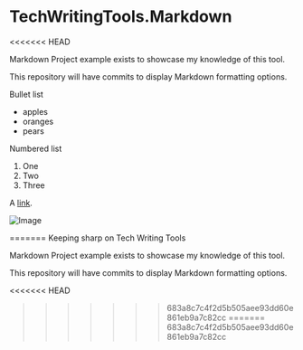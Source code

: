 # TechWritingTools.Markdown
<<<<<<< HEAD

Markdown Project example exists to showcase my knowledge of this tool.


This repository will have commits to display Markdown formatting options.


Bullet list

* apples
* oranges
* pears

Numbered list 

1. One
2. Two
3. Three

A [link](http://github.com/carriecrowe1138).

![Image](Project.jpg)

=======
Keeping sharp on Tech Writing Tools

Markdown Project example exists to showcase my knowledge of this tool.

This repository will have commits to display Markdown formatting options.

<<<<<<< HEAD
>>>>>>> 683a8c7c4f2d5b505aee93dd60e861eb9a7c82cc
=======
>>>>>>> 683a8c7c4f2d5b505aee93dd60e861eb9a7c82cc
